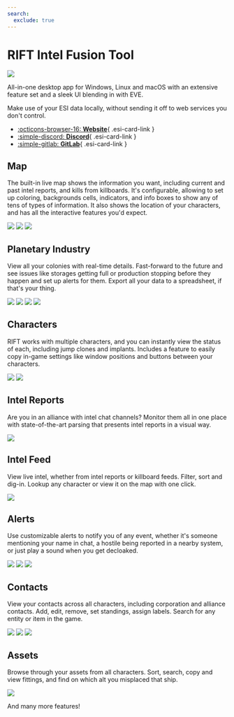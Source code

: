 ```yaml
---
search:
  exclude: true
---
```


# RIFT Intel Fusion Tool

![](icon.png)

All-in-one desktop app for Windows, Linux and macOS with an extensive feature set and a sleek UI blending in with EVE.

Make use of your ESI data locally, without sending it off to web services you don't control.

<div class="grid cards" markdown>

- [:octicons-browser-16: __Website__](https://riftforeve.online){ .esi-card-link }
- [:simple-discord: __Discord__](https://discord.gg/FQPVs5hnaZ){ .esi-card-link }
- [:simple-gitlab: __GitLab__](https://gitlab.com/rift-intel-fusion-tool/rift-intel-fusion-tool){ .esi-card-link }

</div>

## Map

The built-in live map shows the information you want, including current and past intel reports, and kills from killboards.
It's configurable, allowing to set up coloring, backgrounds cells, indicators, and info boxes to show any of tens of types of information.
It also shows the location of your characters, and has all the interactive features you'd expect.

![](map.png)
![](map_industry_indices.png)
![](map_planets.png)

## Planetary Industry

View all your colonies with real-time details.
Fast-forward to the future and see issues like storages getting full or production stopping before they happen and set up alerts for them.
Export all your data to a spreadsheet, if that's your thing.

![](pi_details.png)
![](pi.png)
![](pi_alert.png)
![](pi_copy.png)

## Characters

RIFT works with multiple characters, and you can instantly view the status of each, including jump clones and implants.
Includes a feature to easily copy in-game settings like window positions and buttons between your characters.

![](characters_merged_online.png)
![](characters_settings_copy.png)

## Intel Reports

Are you in an alliance with intel chat channels? Monitor them all in one place with state-of-the-art parsing that presents
intel reports in a visual way.

![](intel_reports.png)

## Intel Feed

View live intel, whether from intel reports or killboard feeds. Filter, sort and dig-in.
Lookup any character or view it on the map with one click.

![](standings.png)

## Alerts

Use customizable alerts to notify you of any event, whether it's someone mentioning your name in chat,
a hostile being reported in a nearby system, or just play a sound when you get decloaked.

![](alerts.png)
![](alert_15_jumps.png)
![](notification_contacts_label.png)

## Contacts

View your contacts across all characters, including corporation and alliance contacts. Add, edit, remove, set standings,
assign labels. Search for any entity or item in the game.

![](contacts.png)
![](contacts_add.png)
![](contacts_search.png)

## Assets

Browse through your assets from all characters.
Sort, search, copy and view fittings, and find on which alt you misplaced that ship.

![](assets.png)

And many more features!
